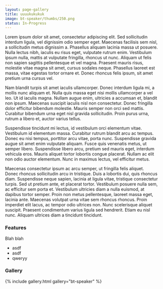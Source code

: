 ```yaml
---
layout: page-gallery
title: uuuukukukuk
image: bt-speaker/thumbs/250.png
status: In-Progress
---
```


Lorem ipsum dolor sit amet, consectetur adipiscing elit. Sed sollicitudin interdum ligula, vel dignissim odio semper eget. Maecenas facilisis sem nisl, a sollicitudin metus dignissim a. Phasellus aliquam lacinia massa ut posuere. Nulla lectus nibh, iaculis eu risus eget, vulputate rutrum enim. Vestibulum ipsum nulla, mattis at vulputate fringilla, rhoncus ut nunc. Aliquam ut felis non sapien sagittis pellentesque et vel magna. Praesent mauris risus, molestie vitae magna sit amet, cursus sodales neque. Phasellus laoreet est massa, vitae egestas tortor ornare et. Donec rhoncus felis ipsum, sit amet pretium urna cursus vel.<!-- more -->

Nam blandit turpis sit amet iaculis ullamcorper. Donec interdum ligula mi, a mollis nunc aliquam et. Nulla quis massa eget nisi mollis ullamcorper a vel leo. Ut id iaculis magna. Nullam augue enim, ultricies a accumsan et, blandit non ipsum. Maecenas suscipit iaculis nisl non consectetur. Donec fringilla dolor efficitur bibendum molestie. Mauris semper non orci sed mattis. Curabitur bibendum urna eget nisl gravida sollicitudin. Proin purus urna, rutrum a libero et, auctor varius tellus.

Suspendisse tincidunt mi lectus, id vestibulum orci elementum vitae. Vestibulum id elementum massa. Curabitur rutrum blandit arcu ac tempus. Donec eu nisi tempus, porttitor arcu vitae, porta nunc. Suspendisse gravida augue sit amet enim vulputate aliquam. Fusce quis venenatis metus, ut semper libero. Suspendisse libero arcu, pretium sed mauris eget, interdum vehicula eros. Mauris aliquet tortor lobortis congue placerat. Nullam ac elit non odio auctor elementum. Nunc in maximus lectus, vel efficitur metus.

Maecenas consectetur ipsum ac arcu semper, ut fringilla felis aliquet. Donec rhoncus sollicitudin arcu in tristique. Duis a lobortis dui, quis rhoncus diam. Suspendisse neque sapien, lacinia at ligula vitae, tristique consectetur turpis. Sed ut pretium ante, et placerat tortor. Vestibulum posuere nulla sem, ac efficitur sem porta et. Vestibulum ultricies diam a nulla euismod, at dapibus tortor semper. Proin non metus pellentesque, laoreet massa eget, lacinia ante. Maecenas volutpat urna vitae sem rhoncus rhoncus. Proin imperdiet elit lacus, ac tempor odio ultrices non. Nunc scelerisque aliquet suscipit. Praesent condimentum varius ligula sed hendrerit. Etiam eu nisl nunc. Aliquam ultrices diam a tincidunt tincidunt.

### Features ###

Blah blah
* asdf
* asdf
* qweryy

### Gallery ###
{% include gallery.html gallery="bt-speaker" %}